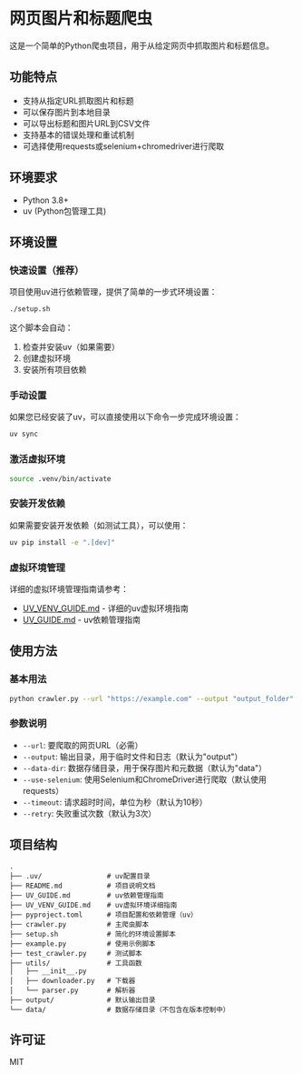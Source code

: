 # 网页图片和标题爬虫

这是一个简单的Python爬虫项目，用于从给定网页中抓取图片和标题信息。

## 功能特点

- 支持从指定URL抓取图片和标题
- 可以保存图片到本地目录
- 可以导出标题和图片URL到CSV文件
- 支持基本的错误处理和重试机制
- 可选择使用requests或selenium+chromedriver进行爬取

## 环境要求

- Python 3.8+
- uv (Python包管理工具)

## 环境设置

### 快速设置（推荐）

项目使用uv进行依赖管理，提供了简单的一步式环境设置：

```bash
./setup.sh
```

这个脚本会自动：
1. 检查并安装uv（如果需要）
2. 创建虚拟环境
3. 安装所有项目依赖

### 手动设置

如果您已经安装了uv，可以直接使用以下命令一步完成环境设置：

```bash
uv sync
```

### 激活虚拟环境

```bash
source .venv/bin/activate
```

### 安装开发依赖

如果需要安装开发依赖（如测试工具），可以使用：

```bash
uv pip install -e ".[dev]"
```

### 虚拟环境管理

详细的虚拟环境管理指南请参考：
- [UV_VENV_GUIDE.md](UV_VENV_GUIDE.md) - 详细的uv虚拟环境指南
- [UV_GUIDE.md](UV_GUIDE.md) - uv依赖管理指南

## 使用方法

### 基本用法

```bash
python crawler.py --url "https://example.com" --output "output_folder" --data-dir "data_folder"
```

### 参数说明

- `--url`: 要爬取的网页URL（必需）
- `--output`: 输出目录，用于临时文件和日志（默认为"output"）
- `--data-dir`: 数据存储目录，用于保存图片和元数据（默认为"data"）
- `--use-selenium`: 使用Selenium和ChromeDriver进行爬取（默认使用requests）
- `--timeout`: 请求超时时间，单位为秒（默认为10秒）
- `--retry`: 失败重试次数（默认为3次）

## 项目结构

```
.
├── .uv/                # uv配置目录
├── README.md           # 项目说明文档
├── UV_GUIDE.md         # uv依赖管理指南
├── UV_VENV_GUIDE.md    # uv虚拟环境详细指南
├── pyproject.toml      # 项目配置和依赖管理（uv）
├── crawler.py          # 主爬虫脚本
├── setup.sh            # 简化的环境设置脚本
├── example.py          # 使用示例脚本
├── test_crawler.py     # 测试脚本
├── utils/              # 工具函数
│   ├── __init__.py
│   ├── downloader.py   # 下载器
│   └── parser.py       # 解析器
├── output/             # 默认输出目录
└── data/               # 数据存储目录（不包含在版本控制中）
```

## 许可证

MIT